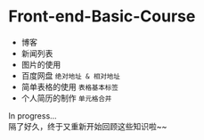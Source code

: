 # Front-end-Basic-Course

* 博客  
* 新闻列表
* 图片的使用
* 百度网盘 `绝对地址 & 相对地址`
* 简单表格的使用 `表格基本标签`
* 个人简历的制作 `单元格合并`

In progress...
<br>
隔了好久，终于又重新开始回顾这些知识啦~~
